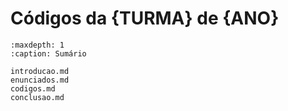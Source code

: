 # Códigos da {TURMA} de {ANO}

```{toctree}
:maxdepth: 1
:caption: Sumário

introducao.md
enunciados.md
codigos.md
conclusao.md
```
